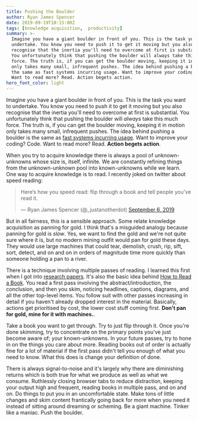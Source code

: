 ```yaml
---
title: Pushing the Boulder
author: Ryan James Spencer
date: 2019-09-19T10:15:00Z
tags: [knowledge acquisition,  productivity]
summary: >-
  Imagine you have a giant boulder in front of you. This is the task you want to
  undertake. You know you need to push it to get it moving but you also
  recognise that the inertia you'll need to overcome at first is substantial.
  You unfortunately think that pushing the boulder will always take this much
  force. The truth is, if you can get the boulder moving, keeping it in motion
  only takes many small, infrequent pushes. The idea behind pushing a boulder is
  the same as fast systems incurring usage. Want to improve your coding? Code.
  Want to read more? Read. Action begets action.
hero_font_color: light
---
```


Imagine you have a giant boulder in front of you. This is the task you want to
undertake. You know you need to push it to get it moving but you also recognise
that the inertia you'll need to overcome at first is substantial. You
unfortunately think that pushing the boulder will _always_ take this much force.
The truth is, if you can get the boulder moving, keeping it in motion only takes
many small, infrequent pushes. The idea behind pushing a boulder is the same as
[fast systems incurring usage](https://jsomers.net/blog/speed-matters). Want to
improve your coding? Code. Want to read more? Read. **Action begets action**.

When you try to acquire knowledge there is always a pool of unknown-unknowns
whose size is, itself, infinite. We are constantly refining things from the
unknown-unknown pool into known-unknowns while we learn. One way to acquire
knowledge is to read. I recently joked on twitter about speed reading:

<blockquote class="twitter-tweet">
  <p lang="en" dir="ltr">
    Here’s how you speed read: flip through a book and tell people you’ve read it.
  </p>
    &mdash; Ryan James Spencer (@_justanotherdot)
  <a href="https://twitter.com/_justanotherdot/status/1170118831219474433?ref_src=twsrc%5Etfw">
    September 6, 2019
  </a>
</blockquote>
<script async src="https://platform.twitter.com/widgets.js" charset="utf-8"></script>

But in all fairness, this is a sensible approach. Some relate knowledge
acquisition as panning for gold. I think that's a misguided analogy because
panning for gold is _slow_. Yes, we want to find the gold and we're not quite
sure where it is, but no modern mining outfit would pan for gold these days.
They would use large machines that could tear, demolish, crush, rip, sift, sort,
detect, and on and on in orders of magnitude time more quickly than someone
holding a pan to a river.

There is a technique involving multiple passes of reading. I learned this first
when I got into [research
papers](https://www.elsevier.com/connect/infographic-how-to-read-a-scientific-paper).
It's also the basic idea behind [How to Read a
Book](https://www.goodreads.com/book/show/567610.How_to_Read_a_Book). You read a
first pass involving the abstract/introduction, the conclusion, and then you
skim, noticing headlines, captions, diagrams, and all the other top-level items.
You follow suit with other passes increasing in detail if you haven't already
dropped interest in the material. Basically, actions get prioritised by cost,
the lower cost stuff coming first. **Don't pan for gold, mine for it with
machines.**.

Take a book you want to get through. Try to just flip through it. Once you're
done skimming, try to concentrate on the primary points you've just become aware
of; your known-unknowns. In your future passes, try to hone in on the things you
care about more. Reading books out of order is actually fine for a lot of
material if the first pass didn't tell you enough of what you need to know. What
this does is change your definition of done.

There is always signal-to-noise and it's largely why there are diminishing
returns which is both true for what we produce as well as what we consume.
Ruthlessly closing browser tabs to reduce distraction, keeping your output high
and frequent, reading books in multiple pass, and on and on. Do things to put
you in an uncomfortable state. Make tons of little changes and skim content
frantically going back for more when you need it instead of sitting around
dreaming or scheming. Be a giant machine. Tinker like a maniac. Push the
boulder.
